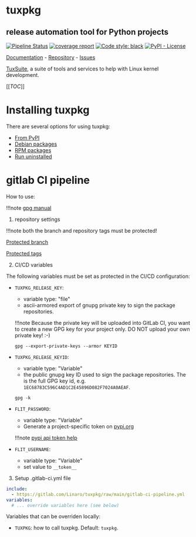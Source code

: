 # tuxpkg
## release automation tool for Python projects


[![Pipeline Status](https://gitlab.com/Linaro/tuxpkg/badges/main/pipeline.svg)](https://gitlab.com/Linaro/tuxpkg/pipelines)
[![coverage report](https://gitlab.com/Linaro/tuxpkg/badges/main/coverage.svg)](https://gitlab.com/Linaro/tuxpkg/commits/main)
[![Code style: black](https://img.shields.io/badge/code%20style-black-000000.svg)](https://github.com/psf/black)
[![PyPI - License](https://img.shields.io/pypi/l/tuxpkg)](https://gitlab.com/Linaro/tuxpkg/blob/main/LICENSE)

[Documentation](https://linaro.gitlab.io/tuxpkg) - [Repository](https://gitlab.com/Linaro/tuxpkg) - [Issues](https://gitlab.com/Linaro/tuxpkg/-/issues)

[TuxSuite](https://tuxsuite.com), a suite of tools and services to help with
Linux kernel development.

[[_TOC_]]



# Installing tuxpkg

There are several options for using tuxpkg:

- [From PyPI](install-pypi.md)
- [Debian packages](install-deb.md)
- [RPM packages](install-rpm.md)
- [Run uninstalled](run-uninstalled.md)



# gitlab CI pipeline
How to use:

!!!note
    [gpg manual](https://gnupg.org/documentation/manpage.html)

1. repository settings

  !!!note
      both the branch and repository tags must be protected!

  [Protected branch](https://docs.gitlab.com/ee/user/project/protected_branches.html)

  [Protected tags](https://docs.gitlab.com/ee/user/project/protected_tags.html)

2. CI/CD variables

The following variables must be set as protected in the CI/CD configuration:

- `TUXPKG_RELEASE_KEY`:
    - variable type: "file"
    - ascii-armored export of gnupg private key to sign the package repositories.  
  
    !!!note
        Because the private key will be uploaded into GitLab CI, you want to create a new GPG key
        for your project only. DO NOT upload your own private key! :-)
    
    ```shell
    gpg --export-private-keys --armor KEYID
    ```

- `TUXPKG_RELEASE_KEYID`: 
    - variable type: "Variable"
    - the public gnupg key ID used to sign the package repositories. 
      The is the full GPG key id, e.g. `1EC68783C596C4AD1C2E45896D082F7024A0AEAF`.
  
    ```shell
    gpg -k
    ```

- `FLIT_PASSWORD`: 
    - variable type: "Variable"
    - Generate a project-specific token on [pypi.org](https://pypi.org/)
  
    !!!note
        [pypi api token help](https://pypi.org/help/#apitoken)

- `FLIT_USERNAME`:
    - variable type: "Variable"
    - set value to  `__token__`


3. Setup .gitlab-ci.yml file

```yaml
include:
  - https://gitlab.com/Linaro/tuxpkg/raw/main/gitlab-ci-pipeline.yml
variables:
  # ... override variables here (see below)
```

Variables that can be overriden locally:

- `TUXPKG`: how to call tuxpkg. Default: `tuxpkg`.

